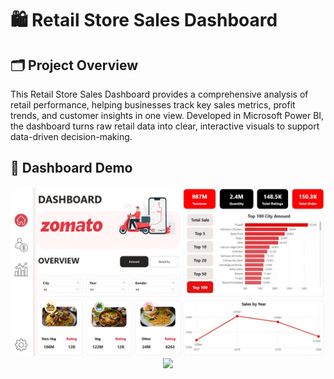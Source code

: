 # 🛍️ Retail Store Sales Dashboard

## 🗂️ Project Overview
This Retail Store Sales Dashboard provides a comprehensive analysis of retail performance, helping businesses track key sales metrics, profit trends, and customer insights in one view. Developed in Microsoft Power BI, the dashboard turns raw retail data into clear, interactive visuals to support data-driven decision-making.

## 🔗 Dashboard Demo
<div align="center">
<img src="https://github.com/Istiak-Chowdhury/Zomato-Food-Delivery-Data-Analysis-PowerBI/blob/main/ED.JPG?raw=true" width="700" />
<img src="https://github.com/Istiak-Chowdhury/Retail-Store-Sales-Dashboard/blob/deecedef1c3443a09c06d978711e6fedb6ee37ed/Retail%20Dashboard.JPG" width="800" />
</div>
